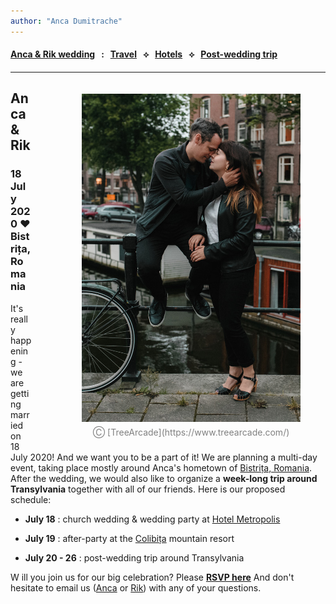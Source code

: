 ```yaml
---
author: "Anca Dumitrache"
---
```


<script src="https://use.fontawesome.com/4b6dfd67d9.js"></script>

#### [Anca & Rik wedding](./)  &nbsp; : &nbsp;  [Travel](travel)  &nbsp; &#10209; &nbsp;  [Hotels](hotels)  &nbsp; &#10209; &nbsp;  [Post-wedding trip](trip) 



***

<figure style="float: right; margin-left: 80px; margin-bottom: 20px; margin-top: 20px">
<img src="AncaRik.jpg" width="350" />
<figcaption style="text-align: center; margin-top: 5px; color: gray;">&#9400; [TreeArcade](https://www.treearcade.com/)</figcaption>
</figure>

## Anca & Rik

### 18 July 2020 ❤️ Bistrița, Romania

It's really happening - we are getting married on 18 July 2020! And we want you to be a part of it!
We are planning a multi-day event, taking place mostly around Anca's hometown of [Bistrița, Romania](https://en.wikipedia.org/wiki/Bistri%C8%9Ba). After the wedding, we would also like to organize a **week-long trip around Transylvania** together with all of our friends. Here is our proposed schedule:

* **July 18** : church wedding & wedding party at [Hotel Metropolis](https://www.google.com/maps/place/Metropolis/@47.1272607,24.4966106,15z/data=!4m2!3m1!1s0x0:0x250b9cd755c23bf0?sa=X&ved=2ahUKEwjY_927vZnmAhUMUlAKHa9MDzgQ_BIwFHoECBoQCA)

* **July 19** : after-party at the [Colibița](https://www.google.com/maps/place/Colibi%C8%9Ba,+Romania/data=!4m2!3m1!1s0x474a08e706de8b0d:0x989b7a802680673e?sa=X&ved=2ahUKEwjsh6_bvZnmAhWNb1AKHQxiDwMQ8gEwHnoECBAQBA) mountain resort

* **July 20 - 26** :  post-wedding trip around Transylvania

W
ill you join us for our big celebration? Please  **[RSVP here](http://www.yahoo.com)**  And don't hesitate to email us ([Anca](mailto:anca.dmtrch@gmail.com) or [Rik](mailto:rikkid6@gmail.com)) with any of your questions.